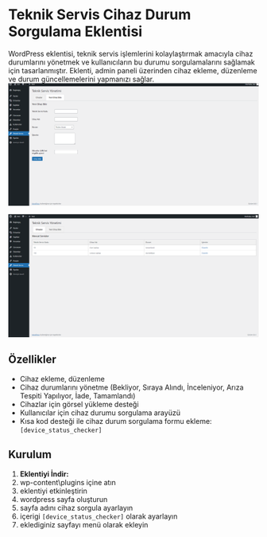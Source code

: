 # Teknik Servis Cihaz Durum Sorgulama Eklentisi

WordPress eklentisi, teknik servis işlemlerini kolaylaştırmak amacıyla cihaz durumlarını yönetmek ve kullanıcıların bu durumu sorgulamalarını sağlamak için tasarlanmıştır. 
Eklenti, admin paneli üzerinden cihaz ekleme, düzenleme ve durum güncellemelerini yapmanızı sağlar.
![Cihaz Ekle](cihazekle.png)

![Cihaz Durumu Sorgulama Ekranı](servisler.png)

## Özellikler

- Cihaz ekleme, düzenleme
- Cihaz durumlarını yönetme (Bekliyor, Sıraya Alındı, İnceleniyor, Arıza Tespiti Yapılıyor, İade, Tamamlandı)
- Cihazlar için görsel yükleme desteği
- Kullanıcılar için cihaz durumu sorgulama arayüzü
- Kısa kod desteği ile cihaz durum sorgulama formu ekleme: `[device_status_checker]`

## Kurulum

1. **Eklentiyi İndir:**
2. wp-content\plugins içine atın
3. eklentiyi etkinleştirin
4. wordpress sayfa oluşturun
5. sayfa adını cihaz sorgula ayarlayın
6. içerigi `[device_status_checker]` olarak ayarlayın
7. eklediginiz sayfayı menü olarak ekleyin
